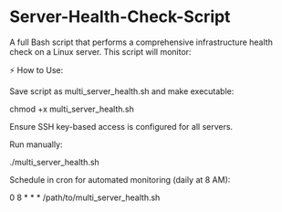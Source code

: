 # Server-Health-Check-Script
A full Bash script that performs a comprehensive infrastructure health check on a Linux server. This script will monitor:

⚡ How to Use:

Save script as multi_server_health.sh and make executable:

chmod +x multi_server_health.sh


Ensure SSH key-based access is configured for all servers.

Run manually:

./multi_server_health.sh


Schedule in cron for automated monitoring (daily at 8 AM):

0 8 * * * /path/to/multi_server_health.sh
